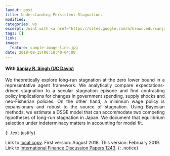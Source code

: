 ```yaml
---
layout: post
title: Understanding Persistent Stagnation.
modified:
categories: wp
excerpt: Joint with <a href="https://sites.google.com/a/brown.edu/sanjaysingh/"> Sanjay R. Singh (UC Davis)</a>. <i>This version&#58 February 2019</i>
tags: []
link:
image:
  feature: sample-image-line.jpg
date: 2018-08-15T00:18:40-04:00
---
```

#### With [Sanjay R. Singh (UC Davis)](https://sites.google.com/a/brown.edu/sanjaysingh/)
<p style="text-align:justify">
We theoretically explore long-run stagnation at the zero lower bound in a representative agent framework. We analytically compare expectations-driven stagnation to a secular stagnation episode and find contrasting policy implications for changes in government spending, supply shocks and neo-Fisherian policies. On the other hand, a minimum wage policy is expansionary and robust to the source of stagnation. Using Bayesian methods, we estimate a DSGE model that can accommodate two competing hypotheses of long-run stagnation in Japan. We document that equilibrium selection under indeterminacy matters in accounting for model fit.</p>
{: .text-justify}

Link to [local copy](/documents/Draft_EFStag_CS.pdf). First version: August 2018. This version: February 2019.<br>Link to [International Finance Discussion Papers 1243](https://doi.org/10.17016/IFDP.2019.1243).
{: .notice}
